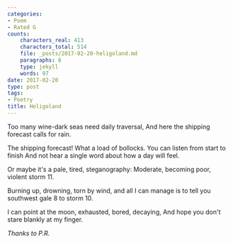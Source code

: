 ```yaml
---
categories:
- Poem
- Rated G
counts:
    characters_real: 413
    characters_total: 514
    file: _posts/2017-02-20-heligoland.md
    paragraphs: 6
    type: jekyll
    words: 97
date: 2017-02-20
type: post
tags:
- Poetry
title: Heligoland
---
```


<div class="verse">
Too many wine-dark seas need daily traversal,
And here the shipping forecast calls for rain.

The shipping forecast! What a load of bollocks.
You can listen from start to finish
And not hear a single word about how a day will feel.

Or maybe it's a pale, tired, steganography:
Moderate, becoming poor, violent storm 11.

Burning up, drowning, torn by wind, and all I can manage
is to tell you southwest gale 8 to storm 10.

I can point at the moon, exhausted, bored, decaying,
And hope you don't stare blankly at my finger.
</div>

*Thanks to P.R.*
